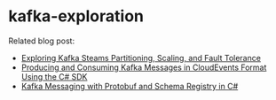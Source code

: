 # kafka-exploration
Related blog post:
- [Exploring Kafka Steams Partitioning, Scaling, and Fault Tolerance](https://vkontech.com/exploring-kafka-steams-partitioning-scaling-and-fault-tolerance/)
- [Producing and Consuming Kafka Messages in CloudEvents Format Using the C# SDK](https://vkontech.com/producing-and-consuming-kafka-messages-in-cloudevents-format-using-the-c-sdk/)
- [Kafka Messaging with Protobuf and Schema Registry in C#](https://vkontech.com/kafka-messaging-with-protobuf-and-schema-registry-in-c/)
